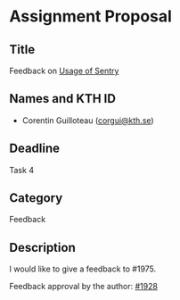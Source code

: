 # Assignment Proposal

## Title

Feedback on [Usage of Sentry](https://github.com/KTH/devops-course/pull/1975)

## Names and KTH ID

-   Corentin Guilloteau (corgui@kth.se)

## Deadline

Task 4

## Category

Feedback

## Description

I would like to give a feedback to #1975.

Feedback approval by the author: [#1928](https://github.com/KTH/devops-course/pull/1928#issuecomment-1126080267) 
